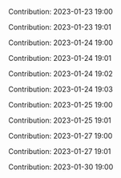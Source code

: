 Contribution: 2023-01-23 19:00

Contribution: 2023-01-23 19:01

Contribution: 2023-01-24 19:00

Contribution: 2023-01-24 19:01

Contribution: 2023-01-24 19:02

Contribution: 2023-01-24 19:03

Contribution: 2023-01-25 19:00

Contribution: 2023-01-25 19:01

Contribution: 2023-01-27 19:00

Contribution: 2023-01-27 19:01

Contribution: 2023-01-30 19:00

